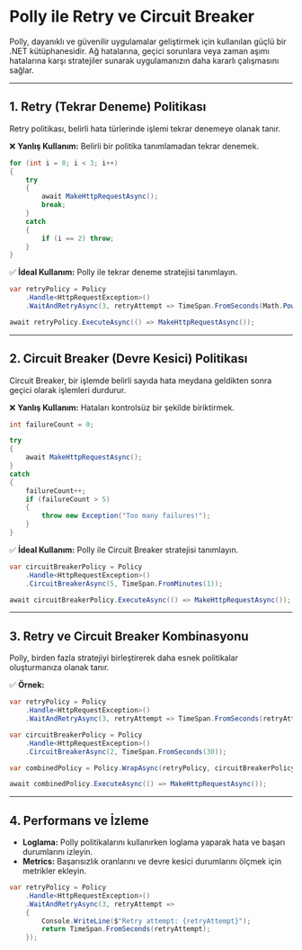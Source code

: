 # Polly ile Retry ve Circuit Breaker

Polly, dayanıklı ve güvenilir uygulamalar geliştirmek için kullanılan güçlü bir .NET kütüphanesidir. Ağ hatalarına, geçici sorunlara veya zaman aşımı hatalarına karşı stratejiler sunarak uygulamanızın daha kararlı çalışmasını sağlar.

---

## 1. Retry (Tekrar Deneme) Politikası

Retry politikası, belirli hata türlerinde işlemi tekrar denemeye olanak tanır.

❌ **Yanlış Kullanım:** Belirli bir politika tanımlamadan tekrar denemek.

```csharp
for (int i = 0; i < 3; i++)
{
    try
    {
        await MakeHttpRequestAsync();
        break;
    }
    catch
    {
        if (i == 2) throw;
    }
}
```

✅ **İdeal Kullanım:** Polly ile tekrar deneme stratejisi tanımlayın.

```csharp
var retryPolicy = Policy
    .Handle<HttpRequestException>()
    .WaitAndRetryAsync(3, retryAttempt => TimeSpan.FromSeconds(Math.Pow(2, retryAttempt)));

await retryPolicy.ExecuteAsync(() => MakeHttpRequestAsync());
```

---

## 2. Circuit Breaker (Devre Kesici) Politikası

Circuit Breaker, bir işlemde belirli sayıda hata meydana geldikten sonra geçici olarak işlemleri durdurur.

❌ **Yanlış Kullanım:** Hataları kontrolsüz bir şekilde biriktirmek.

```csharp
int failureCount = 0;

try
{
    await MakeHttpRequestAsync();
}
catch
{
    failureCount++;
    if (failureCount > 5)
    {
        throw new Exception("Too many failures!");
    }
}
```

✅ **İdeal Kullanım:** Polly ile Circuit Breaker stratejisi tanımlayın.

```csharp
var circuitBreakerPolicy = Policy
    .Handle<HttpRequestException>()
    .CircuitBreakerAsync(5, TimeSpan.FromMinutes(1));

await circuitBreakerPolicy.ExecuteAsync(() => MakeHttpRequestAsync());
```

---

## 3. Retry ve Circuit Breaker Kombinasyonu

Polly, birden fazla stratejiyi birleştirerek daha esnek politikalar oluşturmanıza olanak tanır.

✅ **Örnek:**

```csharp
var retryPolicy = Policy
    .Handle<HttpRequestException>()
    .WaitAndRetryAsync(3, retryAttempt => TimeSpan.FromSeconds(retryAttempt));

var circuitBreakerPolicy = Policy
    .Handle<HttpRequestException>()
    .CircuitBreakerAsync(2, TimeSpan.FromSeconds(30));

var combinedPolicy = Policy.WrapAsync(retryPolicy, circuitBreakerPolicy);

await combinedPolicy.ExecuteAsync(() => MakeHttpRequestAsync());
```

---

## 4. Performans ve İzleme

- **Loglama:** Polly politikalarını kullanırken loglama yaparak hata ve başarı durumlarını izleyin.
- **Metrics:** Başarısızlık oranlarını ve devre kesici durumlarını ölçmek için metrikler ekleyin.

```csharp
var retryPolicy = Policy
    .Handle<HttpRequestException>()
    .WaitAndRetryAsync(3, retryAttempt =>
    {
        Console.WriteLine($"Retry attempt: {retryAttempt}");
        return TimeSpan.FromSeconds(retryAttempt);
    });
```